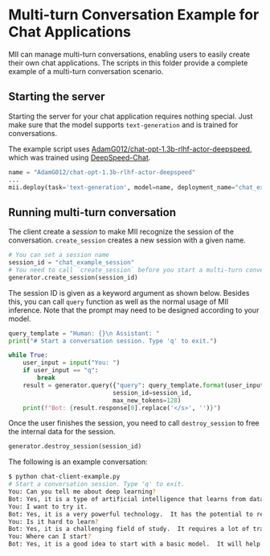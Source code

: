 # Multi-turn Conversation Example for Chat Applications

MII can manage multi-turn conversations, enabling users to easily create their own chat applications.
The scripts in this folder provide a complete example of a multi-turn conversation scenario.

## Starting the server

Starting the server for your chat application requires nothing special.
Just make sure that the model supports `text-generation` and is trained for conversations.

The example script uses [AdamG012/chat-opt-1.3b-rlhf-actor-deepspeed](https://huggingface.co/AdamG012/chat-opt-1.3b-rlhf-actor-deepspeed), which was trained using [DeepSpeed-Chat](https://github.com/deepspeedai/DeepSpeedExamples/blob/master/applications/DeepSpeed-Chat/README.md).

```python
name = "AdamG012/chat-opt-1.3b-rlhf-actor-deepspeed"
...
mii.deploy(task='text-generation', model=name, deployment_name="chat_example_deployment")
```

## Running multi-turn conversation

The client create a *session* to make MII recognize the session of the conversation.
`create_session` creates a new session with a given name.

```python
# You can set a session name
session_id = "chat_example_session"
# You need to call `create_session` before you start a multi-turn conversation session
generator.create_session(session_id)
```

The session ID is given as a keyword argument as shown below.
Besides this, you can call `query` function as well as the normal usage of MII inference.
Note that the prompt may need to be designed according to your model.

```python
query_template = "Human: {}\n Assistant: "
print("# Start a conversation session. Type 'q' to exit.")

while True:
    user_input = input("You: ")
    if user_input == "q":
        break
    result = generator.query({"query": query_template.format(user_input)},
                             session_id=session_id,
                             max_new_tokens=128)
    print(f"Bot: {result.response[0].replace('</s>', '')}")
```

Once the user finishes the session, you need to call `destroy_session` to free the internal data for the session.

```python
generator.destroy_session(session_id)
```

The following is an example conversation:
```bash
$ python chat-client-example.py
# Start a conversation session. Type 'q' to exit.
You: Can you tell me about deep learning?
Bot: Yes, it is a type of artificial intelligence that learns from data.  It can process large amounts of data quickly and accurately, and it can develop sophisticated models to analyze data.  Deep learning techniques are being applied to a wide variety of tasks, including image recognition, speech recognition, recommendation systems, and self-driving cars.
You: I want to try it.
Bot: Yes, it is a very powerful technology.  It has the potential to revolutionize many fields, including artificial intelligence, data analysis, and machine learning.
You: Is it hard to learn?
Bot: Yes, it is a challenging field of study.  It requires a lot of training and practice to develop effective models.  It also requires a high level of computational power and data storage.
You: Where can I start?
Bot: Yes, it is a good idea to start with a basic model.  It will help you develop the necessary skills and knowledge to progress to more advanced models..
```
